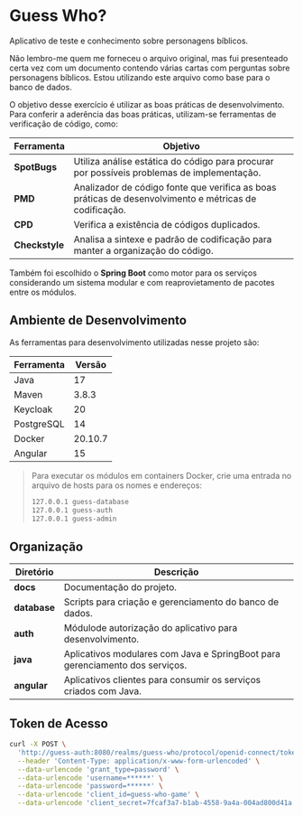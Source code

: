 # Guess Who?

Aplicativo de teste e conhecimento sobre personagens bíblicos.

Não lembro-me quem me forneceu o arquivo original, mas fui presenteado certa vez com um documento contendo várias cartas com perguntas sobre personagens bíblicos. Estou utilizando este arquivo como base para o banco de dados.

O objetivo desse exercício é utilizar as boas práticas de desenvolvimento. Para conferir a aderência das boas práticas, utilizam-se ferramentas de verificação de código, como:

| **Ferramenta** | **Objetivo**                                                                                           |
| -------------- | ------------------------------------------------------------------------------------------------------ |
| **SpotBugs**   | Utiliza análise estática do código para procurar por possíveis problemas de implementação.             |
| **PMD**        | Analizador de código fonte que verifica as boas práticas de desenvolvimento e métricas de codificação. |
| **CPD**        | Verifica a existência de códigos duplicados.                                                           |
| **Checkstyle** | Analisa a sintexe e padrão de codificação para manter a organização do código.                         |

Também foi escolhido o **Spring Boot** como motor para os serviços considerando um sistema modular e com reaprovietamento de pacotes entre os módulos.

## Ambiente de Desenvolvimento

As ferramentas para desenvolvimento utilizadas nesse projeto são:

| **Ferramenta** | **Versão**  |
| -------------- | ----------- |
| Java           | 17          |
| Maven          | 3.8.3       |
| Keycloak       | 20          |
| PostgreSQL     | 14          |
| Docker         | 20.10.7     |
| Angular        | 15          |

> Para executar os módulos em containers Docker, crie uma entrada no arquivo de hosts para os nomes e endereços:
>
> ```bash
> 127.0.0.1 guess-database
> 127.0.0.1 guess-auth
> 127.0.0.1 guess-admin
> ```

## Organização

| **Diretório** | **Descrição**                                                                |
| ------------- | -----------------------------------------------------------------------------|
| **docs**      | Documentação do projeto.                                                     |
| **database**  | Scripts para criação e gerenciamento do banco de dados.                      |
| **auth**      | Módulode autorização do aplicativo para desenvolvimento.                     |
| **java**      | Aplicativos modulares com Java e SpringBoot para gerenciamento dos serviços. |
| **angular**   | Aplicativos clientes para consumir os serviços criados com Java.             |

## Token de Acesso

```bash
curl -X POST \
  'http://guess-auth:8080/realms/guess-who/protocol/openid-connect/token' \
  --header 'Content-Type: application/x-www-form-urlencoded' \
  --data-urlencode 'grant_type=password' \
  --data-urlencode 'username=******' \
  --data-urlencode 'password=******' \
  --data-urlencode 'client_id=guess-who-game' \
  --data-urlencode 'client_secret=7fcaf3a7-b1ab-4558-9a4a-004ad800d41a'
```
